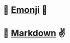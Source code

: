# :rose: [Emonji](https://github.com/ikatyang/emoji-cheat-sheet/blob/master/README.md) :tongue:
# :gift_heart: [Markdown](https://guides.github.com/features/mastering-markdown/) :v:
